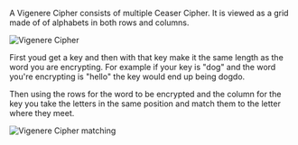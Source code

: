 A Vigenere Cipher consists of multiple Ceaser Cipher. It is viewed as a grid made of of alphabets in both rows and columns.

![Vigenere Cipher](https://media.springernature.com/original/springer-static/image/chp%3A10.1007%2F978-3-319-94818-8_5/MediaObjects/450852_1_En_5_Fig1_HTML.gif)

First youd get a key and then with that key make it the same length as the word you are encrypting. For example if your key is "dog" and the word you're encrypting is "hello" the key would end up being dogdo.

Then using the rows for the word to be encrypted and the column for the key you take the letters in the same position and match them to the letter where they meet.

![Vigenere Cipher matching](https://encrypted-tbn0.gstatic.com/images?q=tbn:ANd9GcSb0Ww4PeCt4vINg4hZnji3DuZdMK6aBTYeRh46ra1Vsm3D84mMuIu34-cEIDzZgGBOYBg:https://pages.mtu.edu/~shene/NSF-4/Tutorial/VIG/FIG-VIG-Table-EX-N.jpg&usqp=CAU)
